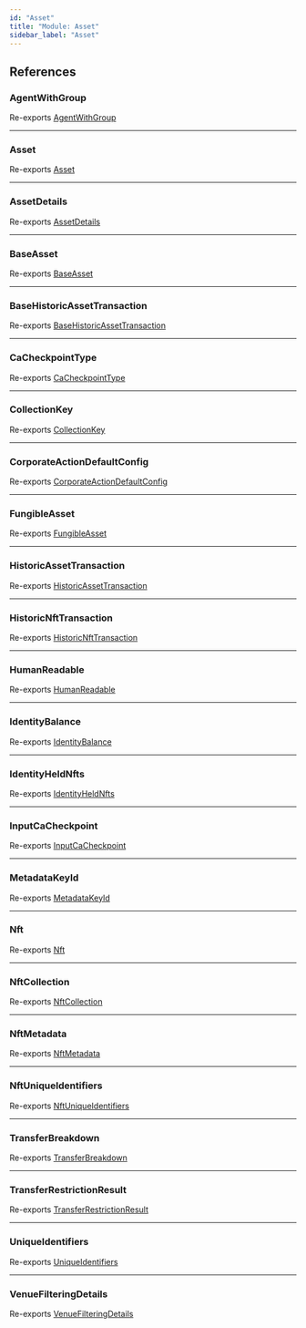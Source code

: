 ```yaml
---
id: "Asset"
title: "Module: Asset"
sidebar_label: "Asset"
---
```


## References

### AgentWithGroup

Re-exports [AgentWithGroup](../../../../interfaces/API/Entities/Asset/Types/AgentWithGroup/AgentWithGroup.md)

___

### Asset

Re-exports [Asset](Types/Types.md#asset)

___

### AssetDetails

Re-exports [AssetDetails](../../../../interfaces/API/Entities/Asset/Types/AssetDetails/AssetDetails.md)

___

### BaseAsset

Re-exports [BaseAsset](../../../../classes/API/Entities/Asset/Base/BaseAsset/BaseAsset.md)

___

### BaseHistoricAssetTransaction

Re-exports [BaseHistoricAssetTransaction](../../../../interfaces/API/Entities/Asset/Types/BaseHistoricAssetTransaction/BaseHistoricAssetTransaction.md)

___

### CaCheckpointType

Re-exports [CaCheckpointType](../../../../enums/API/Entities/Asset/Fungible/Checkpoints/Types/CaCheckpointType/CaCheckpointType.md)

___

### CollectionKey

Re-exports [CollectionKey](Types/Types.md#collectionkey)

___

### CorporateActionDefaultConfig

Re-exports [CorporateActionDefaultConfig](../../../../interfaces/API/Entities/Asset/Fungible/CorporateActions/Types/CorporateActionDefaultConfig/CorporateActionDefaultConfig.md)

___

### FungibleAsset

Re-exports [FungibleAsset](../../../../classes/API/Entities/Asset/Fungible/FungibleAsset.md)

___

### HistoricAssetTransaction

Re-exports [HistoricAssetTransaction](../../../../interfaces/API/Entities/Asset/Types/HistoricAssetTransaction/HistoricAssetTransaction.md)

___

### HistoricNftTransaction

Re-exports [HistoricNftTransaction](../../../../interfaces/API/Entities/Asset/Types/HistoricNftTransaction/HistoricNftTransaction.md)

___

### HumanReadable

Re-exports [HumanReadable](../../../../interfaces/API/Entities/Asset/NonFungible/Nft/HumanReadable/HumanReadable.md)

___

### IdentityBalance

Re-exports [IdentityBalance](../../../../interfaces/API/Entities/Asset/Types/IdentityBalance/IdentityBalance.md)

___

### IdentityHeldNfts

Re-exports [IdentityHeldNfts](../../../../interfaces/API/Entities/Asset/Types/IdentityHeldNfts/IdentityHeldNfts.md)

___

### InputCaCheckpoint

Re-exports [InputCaCheckpoint](Fungible/Checkpoints/Types/Types.md#inputcacheckpoint)

___

### MetadataKeyId

Re-exports [MetadataKeyId](Types/Types.md#metadatakeyid)

___

### Nft

Re-exports [Nft](../../../../classes/API/Entities/Asset/NonFungible/Nft/Nft.md)

___

### NftCollection

Re-exports [NftCollection](../../../../classes/API/Entities/Asset/NonFungible/NftCollection/NftCollection.md)

___

### NftMetadata

Re-exports [NftMetadata](../../../../interfaces/API/Entities/Asset/Types/NftMetadata/NftMetadata.md)

___

### NftUniqueIdentifiers

Re-exports [NftUniqueIdentifiers](NonFungible/Nft/Nft.md#nftuniqueidentifiers)

___

### TransferBreakdown

Re-exports [TransferBreakdown](../../../../interfaces/API/Entities/Asset/Types/TransferBreakdown/TransferBreakdown.md)

___

### TransferRestrictionResult

Re-exports [TransferRestrictionResult](../../../../interfaces/API/Entities/Asset/Types/TransferRestrictionResult/TransferRestrictionResult.md)

___

### UniqueIdentifiers

Re-exports [UniqueIdentifiers](../../../../interfaces/API/Entities/Asset/Types/UniqueIdentifiers/UniqueIdentifiers.md)

___

### VenueFilteringDetails

Re-exports [VenueFilteringDetails](../../../../interfaces/API/Entities/Asset/Types/VenueFilteringDetails/VenueFilteringDetails.md)
